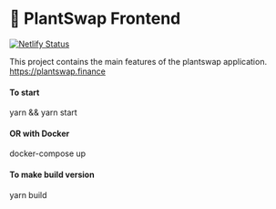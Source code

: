 # 🌱 PlantSwap Frontend

[![Netlify Status](https://api.netlify.com/api/v1/badges/9a9dfae5-b8ad-4ea6-a2b9-ba360e0d0903/deploy-status)](https://app.netlify.com/sites/plantswap/deploys)

This project contains the main features of the plantswap application.
https://plantswap.finance

#### To start

yarn && yarn start

#### OR with Docker

docker-compose up

#### To make build version

yarn build